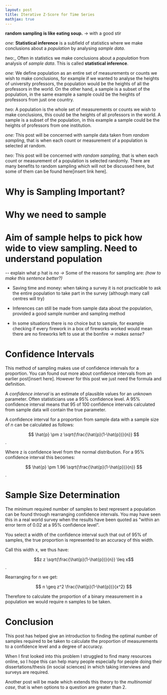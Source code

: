 ```yaml
---
layout: post
title: Iterative Z-Score for Time Series
mathjax: true
---
```


__random sampling is like eating soup.__ -> with a good stir

_one:_
__Statistical inference__ is a subfield of statistics where we make conclusions about a _population_ by analysing _sample data_.

_two:__
Often in statistics we make conclusions about a _population_ from analysis of _sample data_. This is called __statistical inference__.

_one:_
We define population as an entire set of measurements or counts we wish to make conclusions, for example if we wanted to analyse the heights of university professors, the population would be the heights of all the professors in the world. On the other hand, a sample is a subset of the population, in the same example a sample could be the heights of professors from just one country.

_two:_
A population is the whole set of measurements or counts we wish to make conclusions, this could be the heights of all professors in the world. A sample is a subset of the population, in this example a sample could be the heights of professors from one institution.

_one:_
This post will be concerned with sample data taken from _random sampling_, that is when each count or measurement of a population is selected at random.

_two:_
This post will be concerned with _random sampling_, that is when each count or measurement of a population is selected randomly. There are many benefits to random sampling which will not be discussed here, but some of them can be found here[insert link here].

# Why is Sampling Important?
# Why we need to sample
# Aim of sample helps to pick how wide to view sampling. Need to understand population
-- explain what p hat is
_no ->_ Some of the reasons for sampling are:  _(how to make this sentence better?)_

- Saving time and money: when taking a survey it is not practicable to ask the entire population to take part in the survey (although many call centres will try)

- Inferences can still be made from sample data about the population, provided a good sample number and sampling method

- In some situations there is no choice but to sample, for example checking if every firework in a box of fireworks worked would mean there are no fireworks left to use at the bonfire _-> makes sense?_

# Confidence Intervals
This method of sampling makes use of confidence intervals for a proportion. You can found out more about confidence intervals from an earlier post[insert here]. However for this post we just need the formula and definition.

A _confidence interval_ is an estimate of plausible values for an unknown parameter. Often statisticians use a 95% confidence level. A 95% confidence interval means that 95 of 100 confidence intervals calculated from sample data will contain the true parameter.

A confidence interval for a proportion from sample data with a sample size of $n$ can be calculated as follows:

$$ \hat{p} \pm z \sqrt{\frac{\hat{p}(1-\hat{p})}{n}} $$.

Where z is confidence level from the normal distribution. For a 95% confidence interval this becomes:

$$ \hat{p} \pm 1.96 \sqrt{\frac{\hat{p}(1-\hat{p})}{n}} $$.


# Sample Size Determination
The minimum required number of samples to best represent a population can be found through rearranging confidence intervals. You may have seen this in a real world survey when the results have been quoted as "within an error term of 0.02 at a 95% confidence level".

You select a width of the confidence interval such that out of 95% of samples, the true proportion is represented to an accuracy of this width.

Call this width x, we thus have:

$$z z \sqrt{\frac{\hat{p}(1-\hat{p})}{n}} \leq x$$.

Rearranging for n we get:

$$ n \geq z^2 \frac{\hat{p}(1-\hat{p})}{x^2} $$

Therefore to calculate the proportion of a binary measurement in a population we would require n samples to be taken.

# Conclusion
This post has helped give an introduction to finding the optimal number of samples required to be taken to calculate the proportion of measurements to a confidence level and a degree of accuracy.

When I first looked into this problem I struggled to find many resources online, so I hope this can help many people especially for people doing their dissertations/thesis (in social sciences) in which taking interviews and surveys are required.

Another post will be made which extends this theory to the _multinomial case_, that is when options to a question are greater than $2$.
